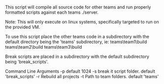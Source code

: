 This script will compile all source code for other teams and run properly formatted 
scripts against each teams ./server. 

Note: This will only execute on linux systems, specifically targeted to run on the provided VM. 

To use this script place the other teams code in a subdirectory with the default directory 
being the 'teams' subdirectory, ie:
teams\team1\build
teams\team2\build
teams\team3\build

Break scripts are placed in a subdirectory with the default subdirectory being 'break_scripts'. 

Command Line Arguments
-p default 1024
-s break it script folder. default 'break_scripts'
-r  Rebuild all projects
-t  Path to team folders. default 'teams'

